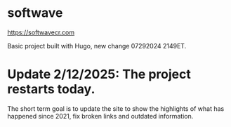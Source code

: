 # softwave
https://softwavecr.com 

Basic project built with Hugo, new change 07292024 2149ET.

# Update 2/12/2025: The project restarts today. 
 The short term goal is to update the site to show the highlights of what has happened since 2021, fix broken links and outdated information.
